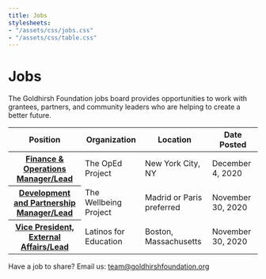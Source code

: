 ```yaml
---
title: Jobs
stylesheets:
- "/assets/css/jobs.css"
- "/assets/css/table.css"
---
```


Jobs
===========

The Goldhirsh Foundation jobs board provides opportunities to work with grantees, partners, and community leaders who are helping to create a better future.

<table>
<thead>
<tr>
  <th scope="col">Position</th>
  <th scope="col">Organization</th>
  <th scope="col">Location</th>
  <th scope="col">Date Posted</th>
</tr>
</thead>
<tbody>


<tr>
  <th scope="row"><a href="https://www.theopedproject.org/work-with-us">Finance & Operations Manager/Lead</a></th>
  <td>The OpEd Project</td>
  <td>New York City, NY</td>
  <td>December 4, 2020</td>
</tr>

<tr>
  <th scope="row"><a href="https://www.linkedin.com/feed/update/urn:li:activity:6729014433529511936/">Development and Partnership Manager/Lead</a></th>
  <td>The Wellbeing Project</td>
  <td>Madrid or Paris preferred</td>
  <td>November 30, 2020</td>
</tr>

<tr>
  <th scope="row"><a href="https://strongerconsulting.com/opportunities/#op-422747-vice-president-external-affairs-">Vice President, External Affairs/Lead</a></th>
  <td>Latinos for Education</td>
  <td>Boston, Massachusetts</td>
  <td>November 30, 2020</td>
</tr>

</tbody>
</table>

 
  

 





Have a job to share? Email us: <a href="mailto:team@goldhirshfoundation.org">team@goldhirshfoundation.org</a>


